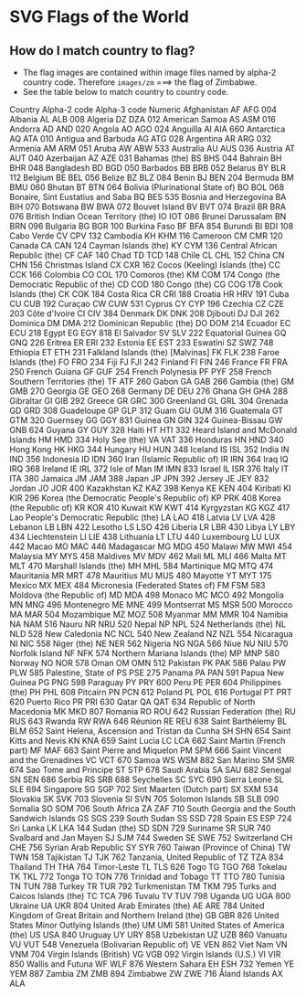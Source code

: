 # SVG Flags of the World

## How do I match country to flag?
- The flag images are contained within image files named by alpha-2 country code. Therefore `images/zm` ===> the flag of Zimbabwe.
- See the table below to match country to country code. 

Country	Alpha-2 code	Alpha-3 code	Numeric
Afghanistan	AF	AFG	004
Albania	AL	ALB	008
Algeria	DZ	DZA	012
American Samoa	AS	ASM	016
Andorra	AD	AND	020
Angola	AO	AGO	024
Anguilla	AI	AIA	660
Antarctica	AQ	ATA	010
Antigua and Barbuda	AG	ATG	028
Argentina	AR	ARG	032
Armenia	AM	ARM	051
Aruba	AW	ABW	533
Australia	AU	AUS	036
Austria	AT	AUT	040
Azerbaijan	AZ	AZE	031
Bahamas (the)	BS	BHS	044
Bahrain	BH	BHR	048
Bangladesh	BD	BGD	050
Barbados	BB	BRB	052
Belarus	BY	BLR	112
Belgium	BE	BEL	056
Belize	BZ	BLZ	084
Benin	BJ	BEN	204
Bermuda	BM	BMU	060
Bhutan	BT	BTN	064
Bolivia (Plurinational State of)	BO	BOL	068
Bonaire, Sint Eustatius and Saba	BQ	BES	535
Bosnia and Herzegovina	BA	BIH	070
Botswana	BW	BWA	072
Bouvet Island	BV	BVT	074
Brazil	BR	BRA	076
British Indian Ocean Territory (the)	IO	IOT	086
Brunei Darussalam	BN	BRN	096
Bulgaria	BG	BGR	100
Burkina Faso	BF	BFA	854
Burundi	BI	BDI	108
Cabo Verde	CV	CPV	132
Cambodia	KH	KHM	116
Cameroon	CM	CMR	120
Canada	CA	CAN	124
Cayman Islands (the)	KY	CYM	136
Central African Republic (the)	CF	CAF	140
Chad	TD	TCD	148
Chile	CL	CHL	152
China	CN	CHN	156
Christmas Island	CX	CXR	162
Cocos (Keeling) Islands (the)	CC	CCK	166
Colombia	CO	COL	170
Comoros (the)	KM	COM	174
Congo (the Democratic Republic of the)	CD	COD	180
Congo (the)	CG	COG	178
Cook Islands (the)	CK	COK	184
Costa Rica	CR	CRI	188
Croatia	HR	HRV	191
Cuba	CU	CUB	192
Curaçao	CW	CUW	531
Cyprus	CY	CYP	196
Czechia	CZ	CZE	203
Côte d'Ivoire	CI	CIV	384
Denmark	DK	DNK	208
Djibouti	DJ	DJI	262
Dominica	DM	DMA	212
Dominican Republic (the)	DO	DOM	214
Ecuador	EC	ECU	218
Egypt	EG	EGY	818
El Salvador	SV	SLV	222
Equatorial Guinea	GQ	GNQ	226
Eritrea	ER	ERI	232
Estonia	EE	EST	233
Eswatini	SZ	SWZ	748
Ethiopia	ET	ETH	231
Falkland Islands (the) [Malvinas]	FK	FLK	238
Faroe Islands (the)	FO	FRO	234
Fiji	FJ	FJI	242
Finland	FI	FIN	246
France	FR	FRA	250
French Guiana	GF	GUF	254
French Polynesia	PF	PYF	258
French Southern Territories (the)	TF	ATF	260
Gabon	GA	GAB	266
Gambia (the)	GM	GMB	270
Georgia	GE	GEO	268
Germany	DE	DEU	276
Ghana	GH	GHA	288
Gibraltar	GI	GIB	292
Greece	GR	GRC	300
Greenland	GL	GRL	304
Grenada	GD	GRD	308
Guadeloupe	GP	GLP	312
Guam	GU	GUM	316
Guatemala	GT	GTM	320
Guernsey	GG	GGY	831
Guinea	GN	GIN	324
Guinea-Bissau	GW	GNB	624
Guyana	GY	GUY	328
Haiti	HT	HTI	332
Heard Island and McDonald Islands	HM	HMD	334
Holy See (the)	VA	VAT	336
Honduras	HN	HND	340
Hong Kong	HK	HKG	344
Hungary	HU	HUN	348
Iceland	IS	ISL	352
India	IN	IND	356
Indonesia	ID	IDN	360
Iran (Islamic Republic of)	IR	IRN	364
Iraq	IQ	IRQ	368
Ireland	IE	IRL	372
Isle of Man	IM	IMN	833
Israel	IL	ISR	376
Italy	IT	ITA	380
Jamaica	JM	JAM	388
Japan	JP	JPN	392
Jersey	JE	JEY	832
Jordan	JO	JOR	400
Kazakhstan	KZ	KAZ	398
Kenya	KE	KEN	404
Kiribati	KI	KIR	296
Korea (the Democratic People's Republic of)	KP	PRK	408
Korea (the Republic of)	KR	KOR	410
Kuwait	KW	KWT	414
Kyrgyzstan	KG	KGZ	417
Lao People's Democratic Republic (the)	LA	LAO	418
Latvia	LV	LVA	428
Lebanon	LB	LBN	422
Lesotho	LS	LSO	426
Liberia	LR	LBR	430
Libya	LY	LBY	434
Liechtenstein	LI	LIE	438
Lithuania	LT	LTU	440
Luxembourg	LU	LUX	442
Macao	MO	MAC	446
Madagascar	MG	MDG	450
Malawi	MW	MWI	454
Malaysia	MY	MYS	458
Maldives	MV	MDV	462
Mali	ML	MLI	466
Malta	MT	MLT	470
Marshall Islands (the)	MH	MHL	584
Martinique	MQ	MTQ	474
Mauritania	MR	MRT	478
Mauritius	MU	MUS	480
Mayotte	YT	MYT	175
Mexico	MX	MEX	484
Micronesia (Federated States of)	FM	FSM	583
Moldova (the Republic of)	MD	MDA	498
Monaco	MC	MCO	492
Mongolia	MN	MNG	496
Montenegro	ME	MNE	499
Montserrat	MS	MSR	500
Morocco	MA	MAR	504
Mozambique	MZ	MOZ	508
Myanmar	MM	MMR	104
Namibia	NA	NAM	516
Nauru	NR	NRU	520
Nepal	NP	NPL	524
Netherlands (the)	NL	NLD	528
New Caledonia	NC	NCL	540
New Zealand	NZ	NZL	554
Nicaragua	NI	NIC	558
Niger (the)	NE	NER	562
Nigeria	NG	NGA	566
Niue	NU	NIU	570
Norfolk Island	NF	NFK	574
Northern Mariana Islands (the)	MP	MNP	580
Norway	NO	NOR	578
Oman	OM	OMN	512
Pakistan	PK	PAK	586
Palau	PW	PLW	585
Palestine, State of	PS	PSE	275
Panama	PA	PAN	591
Papua New Guinea	PG	PNG	598
Paraguay	PY	PRY	600
Peru	PE	PER	604
Philippines (the)	PH	PHL	608
Pitcairn	PN	PCN	612
Poland	PL	POL	616
Portugal	PT	PRT	620
Puerto Rico	PR	PRI	630
Qatar	QA	QAT	634
Republic of North Macedonia	MK	MKD	807
Romania	RO	ROU	642
Russian Federation (the)	RU	RUS	643
Rwanda	RW	RWA	646
Réunion	RE	REU	638
Saint Barthélemy	BL	BLM	652
Saint Helena, Ascension and Tristan da Cunha	SH	SHN	654
Saint Kitts and Nevis	KN	KNA	659
Saint Lucia	LC	LCA	662
Saint Martin (French part)	MF	MAF	663
Saint Pierre and Miquelon	PM	SPM	666
Saint Vincent and the Grenadines	VC	VCT	670
Samoa	WS	WSM	882
San Marino	SM	SMR	674
Sao Tome and Principe	ST	STP	678
Saudi Arabia	SA	SAU	682
Senegal	SN	SEN	686
Serbia	RS	SRB	688
Seychelles	SC	SYC	690
Sierra Leone	SL	SLE	694
Singapore	SG	SGP	702
Sint Maarten (Dutch part)	SX	SXM	534
Slovakia	SK	SVK	703
Slovenia	SI	SVN	705
Solomon Islands	SB	SLB	090
Somalia	SO	SOM	706
South Africa	ZA	ZAF	710
South Georgia and the South Sandwich Islands	GS	SGS	239
South Sudan	SS	SSD	728
Spain	ES	ESP	724
Sri Lanka	LK	LKA	144
Sudan (the)	SD	SDN	729
Suriname	SR	SUR	740
Svalbard and Jan Mayen	SJ	SJM	744
Sweden	SE	SWE	752
Switzerland	CH	CHE	756
Syrian Arab Republic	SY	SYR	760
Taiwan (Province of China)	TW	TWN	158
Tajikistan	TJ	TJK	762
Tanzania, United Republic of	TZ	TZA	834
Thailand	TH	THA	764
Timor-Leste	TL	TLS	626
Togo	TG	TGO	768
Tokelau	TK	TKL	772
Tonga	TO	TON	776
Trinidad and Tobago	TT	TTO	780
Tunisia	TN	TUN	788
Turkey	TR	TUR	792
Turkmenistan	TM	TKM	795
Turks and Caicos Islands (the)	TC	TCA	796
Tuvalu	TV	TUV	798
Uganda	UG	UGA	800
Ukraine	UA	UKR	804
United Arab Emirates (the)	AE	ARE	784
United Kingdom of Great Britain and Northern Ireland (the)	GB	GBR	826
United States Minor Outlying Islands (the)	UM	UMI	581
United States of America (the)	US	USA	840
Uruguay	UY	URY	858
Uzbekistan	UZ	UZB	860
Vanuatu	VU	VUT	548
Venezuela (Bolivarian Republic of)	VE	VEN	862
Viet Nam	VN	VNM	704
Virgin Islands (British)	VG	VGB	092
Virgin Islands (U.S.)	VI	VIR	850
Wallis and Futuna	WF	WLF	876
Western Sahara	EH	ESH	732
Yemen	YE	YEM	887
Zambia	ZM	ZMB	894
Zimbabwe	ZW	ZWE	716
Åland Islands	AX	ALA
